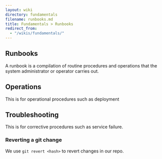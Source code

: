 ```yaml
---
layout: wiki
directory: fundamentals
filename: runbooks.md
title: Fundamentals > Runbooks
redirect_from:
  - "/wikis/fundamentals/"
---
```

## Runbooks
A runbook is a compilation of routine procedures and operations that the system administrator or operator carries out.

## Operations
This is for operational procedures such as deployment

## Troubleshooting
This is for corrective procedures such as service failure.

### Reverting a git change
We use `git revert <hash>` to revert changes in our repo.

